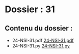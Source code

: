 # Dossier : 31
 
 ## Contenu du dossier : 
- 24-NSI-31.pdf [24-NSI-31.pdf](./24-NSI-31.pdf)
- 24-NSI-31.py [24-NSI-31.py](./24-NSI-31.py)
